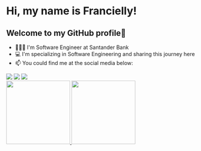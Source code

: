 # Hi, my name is Francielly! 
## Welcome to my GitHub profile👋
- 👩🏻‍💻 I'm Software Engineer at Santander Bank
- 💻 I'm specializing in Software Engineering and sharing this journey here
- 📫 You could find me at the social media below:
<div>
<a href="https://instagram.com/franciellyl" target="_blank"><img src="https://img.shields.io/badge/-Instagram-%23E4405F?style=for-the-badge&logo=instagram&logoColor=white" target="_blank"></a>
<a href = "mailto:franciellyelima@gmail.com"><img src="https://img.shields.io/badge/Gmail-D14836?style=for-the-badge&logo=gmail&logoColor=white" target="_blank"></a>
<a href="https://www.linkedin.com/in/franciellyelima" target="_blank"><img src="https://img.shields.io/badge/-LinkedIn-%230077B5?style=for-the-badge&logo=linkedin&logoColor=white" target="_blank"></a>   
</div>

<div>
<a href="https://github.com/franciellyl">
<img height="170em" src="https://github-readme-stats.vercel.app/api/top-langs/?username=franciellyl&layout=compact&langs_count=7&theme=dracula"/> <img height="170em" src="https://github-readme-stats.vercel.app/api?username=franciellyl&show_icons=true&theme=dracula&include_all_commits=true&count_private=true"/>
</div>



